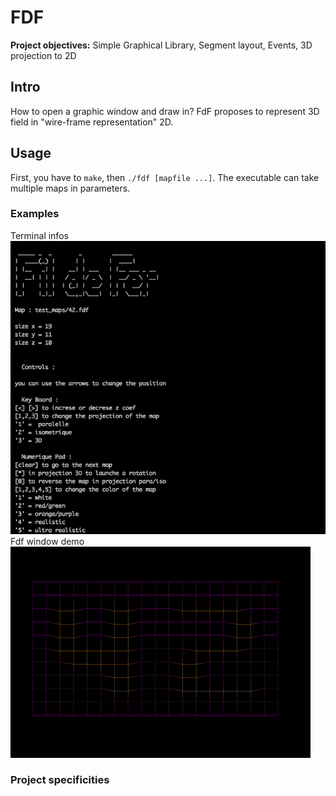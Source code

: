 # FDF

**Project objectives:** Simple Graphical Library, Segment layout, Events, 3D projection to 2D

## Intro

How to open a graphic window and draw in? FdF proposes to represent 3D field in "wire-frame representation" 2D.

## Usage

First, you have to `make`, then `./fdf [mapfile ...]`.
The executable can take multiple maps in parameters.

### Examples

Terminal infos</br>
![alt text](https://github.com/Talasta/My42Cursus/blob/master/4_fdf/.resources/fdf_menu.png?raw=true "Terminal infos")
</br>
Fdf window demo</br>
![alt text](https://github.com/Talasta/My42Cursus/blob/master/4_fdf/.resources/fdf.gif?raw=true "Fdf window demo")

### Project specificities
